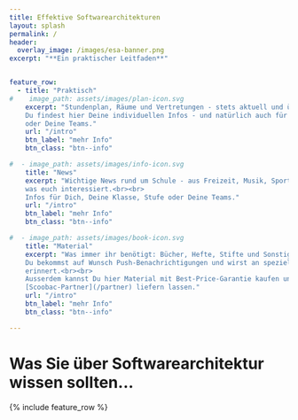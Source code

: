 ```yaml
---
title: Effektive Softwarearchitekturen
layout: splash
permalink: /
header:
  overlay_image: /images/esa-banner.png
excerpt: "**Ein praktischer Leitfaden**"


feature_row:
  - title: "Praktisch"
#    image_path: assets/images/plan-icon.svg
    excerpt: "Stundenplan, Räume und Vertretungen - stets aktuell und übersichtlich.<br><br>
    Du findest hier Deine individuellen Infos - und natürlich auch für Deine Freunde, Klasse, Stufe
    oder Deine Teams."
    url: "/intro"
    btn_label: "mehr Info"
    btn_class: "btn--info"

#  - image_path: assets/images/info-icon.svg
    title: "News"
    excerpt: "Wichtige News rund um Schule - aus Freizeit, Musik, Sport, Kultur und allem,
    was euch interessiert.<br><br>
    Infos für Dich, Deine Klasse, Stufe oder Deine Teams."
    url: "/intro"
    btn_label: "mehr Info"
    btn_class: "btn--info"

#  - image_path: assets/images/book-icon.svg
    title: "Material"
    excerpt: "Was immer ihr benötigt: Bücher, Hefte, Stifte und Sonstiges.<br><br>
    Du bekommst auf Wunsch Push-Benachrichtigungen und wirst an spezielles Material
    erinnert.<br><br>
    Ausserdem kannst Du hier Material mit Best-Price-Garantie kaufen und über einen
    [Scoobac-Partner](/partner) liefern lassen."
    url: "/intro"
    btn_label: "mehr Info"
    btn_class: "btn--info"

---
```

# Was Sie über Softwarearchitektur wissen sollten...


{% include feature_row %}
